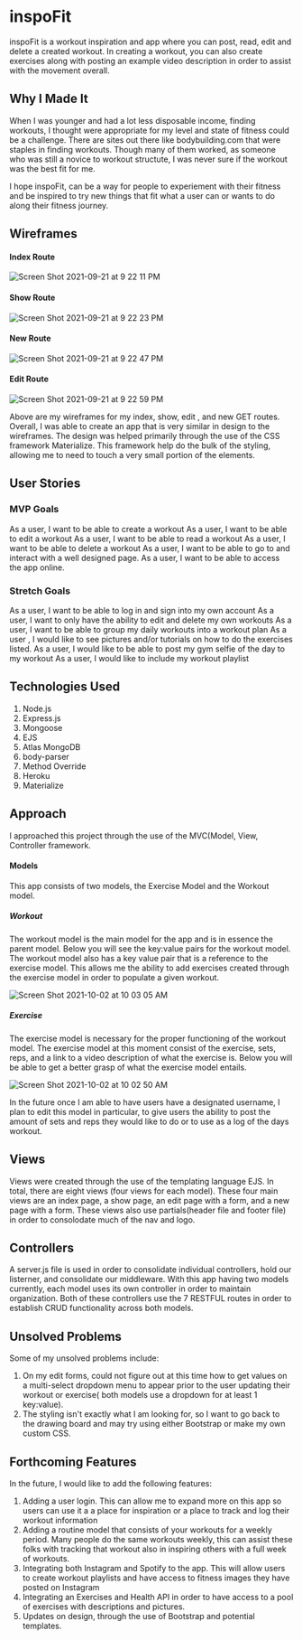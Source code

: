 # inspoFit

inspoFit is a workout inspiration and app where you can post, read, edit and delete a created workout. In creating a workout, you can also create exercises along with posting an example video description in order to assist with the movement overall. 

## Why I Made It

When I was younger and had a lot less disposable income, finding workouts, I thought were appropriate for my level and state of fitness could be a challenge. There are sites out there like bodybuilding.com that were staples in finding workouts. Though many of them worked, as someone who was still a novice to workout structute, I was never sure if the workout was the best fit for me.

I hope inspoFit, can be a way for people to experiement with their fitness and be inspired to try new things that fit what a user can or wants to do along their fitness journey.

## Wireframes
#### Index Route 
![Screen Shot 2021-09-21 at 9 22 11 PM](https://media.git.generalassemb.ly/user/37185/files/fe8a7400-1b21-11ec-848e-f906800793e8)

#### Show Route
![Screen Shot 2021-09-21 at 9 22 23 PM](https://media.git.generalassemb.ly/user/37185/files/05b18200-1b22-11ec-9c1e-c0898d51a232)

#### New Route 
![Screen Shot 2021-09-21 at 9 22 47 PM](https://media.git.generalassemb.ly/user/37185/files/12ce7100-1b22-11ec-9487-4926747f72fb)

#### Edit Route 
![Screen Shot 2021-09-21 at 9 22 59 PM](https://media.git.generalassemb.ly/user/37185/files/19f57f00-1b22-11ec-8e01-d6cc8592be02)

Above are my wireframes for my index, show, edit , and new GET routes. Overall, I was able to create an app that is very similar in design to the wireframes. The design was helped primarily through the use of the CSS framework Materialize. This framework help do the bulk of the styling, allowing me to need to touch a very small portion of the elements. 

## User Stories 

### MVP Goals
As a user, I want to be able to create a workout
As a user, I want to be able to edit a workout 
As a user, I want to be able to read a workout 
As a user, I want to be able to delete a workout
As a user, I want to be able to go to and interact with a well designed page. 
As a user, I want to be able to access the app online.

### Stretch Goals
As a user, I want to be able to log in and sign into my own account 
As a user, I want to only have the ability to edit and delete my own workouts 
As a user, I want to be able to group my daily workouts into a workout plan
As a user , I would like to see pictures and/or tutorials on how to do the exercises listed. 
As a user, I would like to be able to post my gym selfie of the day to my workout 
As a user, I would like to include my workout playlist


## Technologies Used

1. Node.js
2. Express.js
3. Mongoose
4. EJS
5. Atlas MongoDB 
6. body-parser
7. Method Override
8. Heroku
9. Materialize

## Approach 

I approached this project through the use of the MVC(Model, View, Controller framework. 

#### Models
This app consists of two models, the Exercise Model and the Workout model.

##### Workout
The workout model is the main model for the app and is in essence the parent model. Below you will see the key:value pairs for the workout model. The workout model also has a key value pair that is a reference to the exercise model. This allows me the ability to add exercises created through the exercise model in order to populate a given workout. 

![Screen Shot 2021-10-02 at 10 03 05 AM](https://user-images.githubusercontent.com/25748411/135719798-939f71cb-a737-4e35-b44f-ca3ee3f30059.png)

##### Exercise
The exercise model is necessary for the proper functioning of the workout model. The exercise model at this moment consist of the exercise, sets, reps, and a link to a video description of what the exercise is. Below you will be able to get a better grasp of what the exercise model entails.

![Screen Shot 2021-10-02 at 10 02 50 AM](https://user-images.githubusercontent.com/25748411/135720156-06ef9bf2-8016-458f-bd8c-08fd618f472f.png)

In the future once I am able to have users have a designated username,  I plan to edit this model in particular, to give users the ability to post the amount of sets and reps they would like to do or to use as a log of the days workout. 

## Views
Views were created through the use of the templating language EJS. In total, there are eight views (four views for each model). These four main views are an index page, a show page, an edit page with a form, and a new page with a form. These views also use partials(header file and footer file) in order to consolodate much of the nav and logo.

## Controllers
A server.js file is used in order to consolidate individual controllers, hold our listerner, and consolidate our middleware. With this app having two models currently, each model uses its own controller in order to maintain organization. Both of these controllers use the 7 RESTFUL routes in order to establish CRUD functionality across both models. 


## Unsolved Problems

Some of my unsolved problems include:

1. On my edit forms, could not figure out at this time how to get values on a multi-select dropdown menu to appear prior to the user updating their workout or exercise( both models use a dropdown for at least 1 key:value).
2. The styling isn't exactly what I am looking for, so I want to go back to the drawing board and may try using either Bootstrap or make my own custom CSS.

## Forthcoming Features

In the future, I would like to add the following features:

1. Adding a user login. This can allow me to expand more on this app so users can use it a a place for inspiration or a place to track and log their workout information 
2. Adding a routine model that consists of your workouts for a weekly period. Many people do the same workouts weekly, this can assist these folks with tracking that workout also in inspiring others with a full week of workouts. 
3. Integrating both Instagram and Spotify to the app. This will allow users to create workout playlists and have access to fitness images they have posted on Instagram 
4. Integrating an Exercises and Health API in order to have access to a pool of exercises with descriptions and pictures. 
5. Updates on design, through the use of Bootstrap and potential templates.


